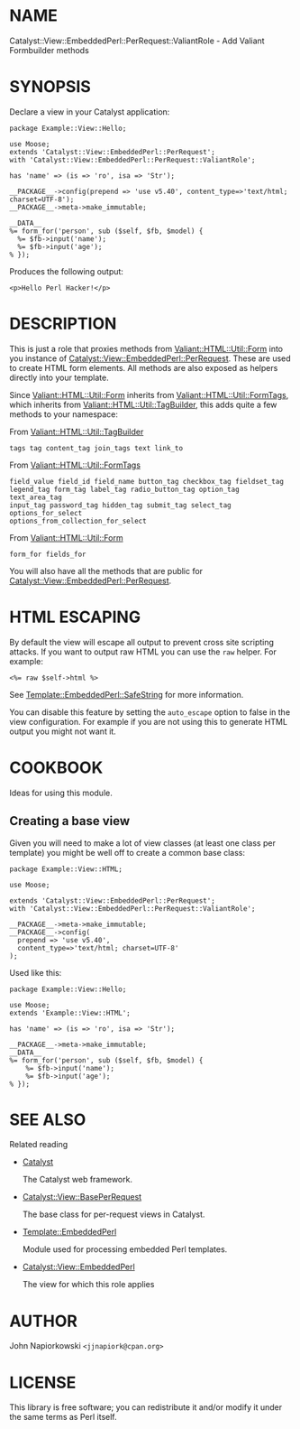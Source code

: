# NAME

Catalyst::View::EmbeddedPerl::PerRequest::ValiantRole - Add Valiant Formbuilder methods

# SYNOPSIS

Declare a view in your Catalyst application:

    package Example::View::Hello;

    use Moose;
    extends 'Catalyst::View::EmbeddedPerl::PerRequest';
    with 'Catalyst::View::EmbeddedPerl::PerRequest::ValiantRole';

    has 'name' => (is => 'ro', isa => 'Str');

    __PACKAGE__->config(prepend => 'use v5.40', content_type=>'text/html; charset=UTF-8');
    __PACKAGE__->meta->make_immutable;

    __DATA__
    %= form_for('person', sub ($self, $fb, $model) {
      %= $fb->input('name');
      %= $fb->input('age');
    % });

Produces the following output:

    <p>Hello Perl Hacker!</p>

# DESCRIPTION

This is just a role that proxies methods from [Valiant::HTML::Util::Form](https://metacpan.org/pod/Valiant%3A%3AHTML%3A%3AUtil%3A%3AForm) into you
instance of [Catalyst::View::EmbeddedPerl::PerRequest](https://metacpan.org/pod/Catalyst%3A%3AView%3A%3AEmbeddedPerl%3A%3APerRequest).  These are used to create
HTML form elements.  All methods are also exposed as helpers directly into your
template.

Since [Valiant::HTML::Util::Form](https://metacpan.org/pod/Valiant%3A%3AHTML%3A%3AUtil%3A%3AForm) inherits from [Valiant::HTML::Util::FormTags](https://metacpan.org/pod/Valiant%3A%3AHTML%3A%3AUtil%3A%3AFormTags),
which inherits from [Valiant::HTML::Util::TagBuilder](https://metacpan.org/pod/Valiant%3A%3AHTML%3A%3AUtil%3A%3ATagBuilder), this adds quite a few methods
to your namespace:

From [Valiant::HTML::Util::TagBuilder](https://metacpan.org/pod/Valiant%3A%3AHTML%3A%3AUtil%3A%3ATagBuilder)

    tags tag content_tag join_tags text link_to

From [Valiant::HTML::Util::FormTags](https://metacpan.org/pod/Valiant%3A%3AHTML%3A%3AUtil%3A%3AFormTags)

    field_value field_id field_name button_tag checkbox_tag fieldset_tag
    legend_tag form_tag label_tag radio_button_tag option_tag text_area_tag 
    input_tag password_tag hidden_tag submit_tag select_tag options_for_select
    options_from_collection_for_select

From [Valiant::HTML::Util::Form](https://metacpan.org/pod/Valiant%3A%3AHTML%3A%3AUtil%3A%3AForm)

    form_for fields_for

You will also have all the methods that are public for [Catalyst::View::EmbeddedPerl::PerRequest](https://metacpan.org/pod/Catalyst%3A%3AView%3A%3AEmbeddedPerl%3A%3APerRequest).

# HTML ESCAPING

By default the view will escape all output to prevent cross site scripting attacks.
If you want to output raw HTML you can use the `raw` helper.  For example:

    <%= raw $self->html %>

See [Template::EmbeddedPerl::SafeString](https://metacpan.org/pod/Template%3A%3AEmbeddedPerl%3A%3ASafeString) for more information.

You can disable this feature by setting the `auto_escape` option to false in the
view configuration.  For example if you are not using this to generate HTML output
you might not want it.

# COOKBOOK

Ideas for using this module.

## Creating a base view

Given you will need to make a lot of view classes (at least one class per template) you
might be well off to create a common base class:

    package Example::View::HTML;

    use Moose;

    extends 'Catalyst::View::EmbeddedPerl::PerRequest';
    with 'Catalyst::View::EmbeddedPerl::PerRequest::ValiantRole';

    __PACKAGE__->meta->make_immutable;
    __PACKAGE__->config(
      prepend => 'use v5.40', 
      content_type=>'text/html; charset=UTF-8'
    );

Used like this:

    package Example::View::Hello;

    use Moose;
    extends 'Example::View::HTML';

    has 'name' => (is => 'ro', isa => 'Str');

    __PACKAGE__->meta->make_immutable;
    __DATA__
    %= form_for('person', sub ($self, $fb, $model) {
        %= $fb->input('name');
        %= $fb->input('age');
    % });

# SEE ALSO

Related reading

- [Catalyst](https://metacpan.org/pod/Catalyst)

    The Catalyst web framework.

- [Catalyst::View::BasePerRequest](https://metacpan.org/pod/Catalyst%3A%3AView%3A%3ABasePerRequest)

    The base class for per-request views in Catalyst.

- [Template::EmbeddedPerl](https://metacpan.org/pod/Template%3A%3AEmbeddedPerl)

    Module used for processing embedded Perl templates.

- [Catalyst::View::EmbeddedPerl](https://metacpan.org/pod/Catalyst%3A%3AView%3A%3AEmbeddedPerl)

    The view for which this role applies

# AUTHOR

John Napiorkowski `<jjnapiork@cpan.org>`

# LICENSE

This library is free software; you can redistribute it and/or modify it under the same terms as Perl itself.
